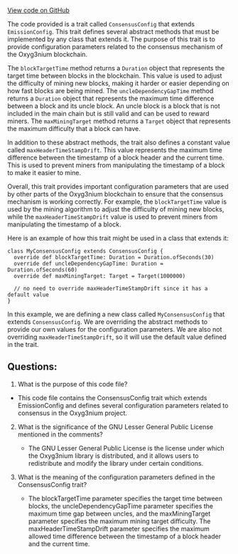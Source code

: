 [View code on GitHub](https://github.com/alephium/alephium/protocol/src/main/scala/org/alephium/protocol/config/ConsensusConfig.scala)

The code provided is a trait called `ConsensusConfig` that extends `EmissionConfig`. This trait defines several abstract methods that must be implemented by any class that extends it. The purpose of this trait is to provide configuration parameters related to the consensus mechanism of the Oxyg3nium blockchain.

The `blockTargetTime` method returns a `Duration` object that represents the target time between blocks in the blockchain. This value is used to adjust the difficulty of mining new blocks, making it harder or easier depending on how fast blocks are being mined. The `uncleDependencyGapTime` method returns a `Duration` object that represents the maximum time difference between a block and its uncle block. An uncle block is a block that is not included in the main chain but is still valid and can be used to reward miners. The `maxMiningTarget` method returns a `Target` object that represents the maximum difficulty that a block can have.

In addition to these abstract methods, the trait also defines a constant value called `maxHeaderTimeStampDrift`. This value represents the maximum time difference between the timestamp of a block header and the current time. This is used to prevent miners from manipulating the timestamp of a block to make it easier to mine.

Overall, this trait provides important configuration parameters that are used by other parts of the Oxyg3nium blockchain to ensure that the consensus mechanism is working correctly. For example, the `blockTargetTime` value is used by the mining algorithm to adjust the difficulty of mining new blocks, while the `maxHeaderTimeStampDrift` value is used to prevent miners from manipulating the timestamp of a block. 

Here is an example of how this trait might be used in a class that extends it:

```
class MyConsensusConfig extends ConsensusConfig {
  override def blockTargetTime: Duration = Duration.ofSeconds(30)
  override def uncleDependencyGapTime: Duration = Duration.ofSeconds(60)
  override def maxMiningTarget: Target = Target(1000000)

  // no need to override maxHeaderTimeStampDrift since it has a default value
}
```

In this example, we are defining a new class called `MyConsensusConfig` that extends `ConsensusConfig`. We are overriding the abstract methods to provide our own values for the configuration parameters. We are also not overriding `maxHeaderTimeStampDrift`, so it will use the default value defined in the trait.
## Questions: 
 1. What is the purpose of this code file?
   - This code file contains the ConsensusConfig trait which extends EmissionConfig and defines several configuration parameters related to consensus in the Oxyg3nium project.

2. What is the significance of the GNU Lesser General Public License mentioned in the comments?
   - The GNU Lesser General Public License is the license under which the Oxyg3nium library is distributed, and it allows users to redistribute and modify the library under certain conditions.

3. What is the meaning of the configuration parameters defined in the ConsensusConfig trait?
   - The blockTargetTime parameter specifies the target time between blocks, the uncleDependencyGapTime parameter specifies the maximum time gap between uncles, and the maxMiningTarget parameter specifies the maximum mining target difficulty. The maxHeaderTimeStampDrift parameter specifies the maximum allowed time difference between the timestamp of a block header and the current time.